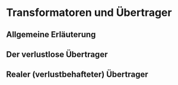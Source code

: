 # Transformatoren und Übertrager

## Allgemeine Erläuterung

## Der verlustlose Übertrager

## Realer (verlustbehafteter) Übertrager
